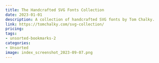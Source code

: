 ```yaml
---
title: The Handcrafted SVG Fonts Collection
date: 2023-01-01
description: A collection of handcrafted SVG fonts by Tom Chalky.
link: https://tomchalky.com/svg-collection/
pricing: 
tags: 
- unsorted-bookmarks-2 
categories: 
- Unsorted 
image: index_screenshot_2023-09-07.png
---
```

